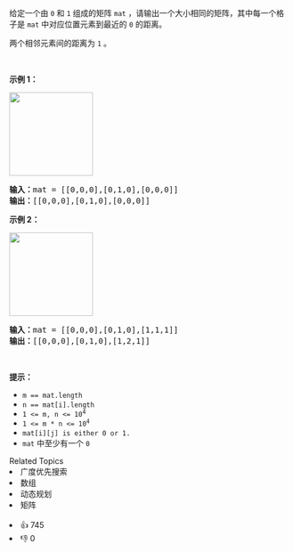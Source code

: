 <p>给定一个由 <code>0</code> 和 <code>1</code> 组成的矩阵 <code>mat</code>&nbsp;，请输出一个大小相同的矩阵，其中每一个格子是 <code>mat</code> 中对应位置元素到最近的 <code>0</code> 的距离。</p>

<p>两个相邻元素间的距离为 <code>1</code> 。</p>

<p>&nbsp;</p>

<p><b>示例 1：</b></p>

<p><img alt="" src="https://pic.leetcode-cn.com/1626667201-NCWmuP-image.png" style="width: 150px; " /></p>

<pre>
<strong>输入：</strong>mat =<strong> </strong>[[0,0,0],[0,1,0],[0,0,0]]
<strong>输出：</strong>[[0,0,0],[0,1,0],[0,0,0]]
</pre>

<p><b>示例 2：</b></p>

<p><img alt="" src="https://pic.leetcode-cn.com/1626667205-xFxIeK-image.png" style="width: 150px; " /></p>

<pre>
<b>输入：</b>mat =<b> </b>[[0,0,0],[0,1,0],[1,1,1]]
<strong>输出：</strong>[[0,0,0],[0,1,0],[1,2,1]]
</pre>

<p>&nbsp;</p>

<p><strong>提示：</strong></p>

<ul> 
 <li><code>m == mat.length</code></li> 
 <li><code>n == mat[i].length</code></li> 
 <li><code>1 &lt;= m, n &lt;= 10<sup>4</sup></code></li> 
 <li><code>1 &lt;= m * n &lt;= 10<sup>4</sup></code></li> 
 <li><code>mat[i][j] is either 0 or 1.</code></li> 
 <li><code>mat</code> 中至少有一个 <code>0&nbsp;</code></li> 
</ul>

<div><div>Related Topics</div><div><li>广度优先搜索</li><li>数组</li><li>动态规划</li><li>矩阵</li></div></div><br><div><li>👍 745</li><li>👎 0</li></div>